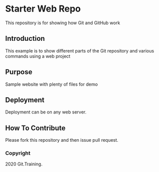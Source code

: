 # Starter Web Repo

This repository is for showing how Git and GitHub work

## Introduction

This example is to show different parts of the Git repository and various commands using a web project

## Purpose

Sample website with plenty of files for demo

## Deployment

Deployment can be on any web server.

## How To Contribute

Please fork this repository and then issue pull request.

### Copyright

2020 Git.Training.